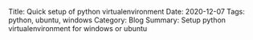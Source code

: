 Title: Quick setup of python virtualenvironment
Date: 2020-12-07
Tags: python, ubuntu, windows
Category: Blog
Summary: Setup python virtualenvironment for windows or ubuntu

